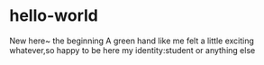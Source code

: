 # hello-world
New here~ the beginning
A green hand like me
felt a little exciting
whatever,so happy to be here
my identity:student or anything else
